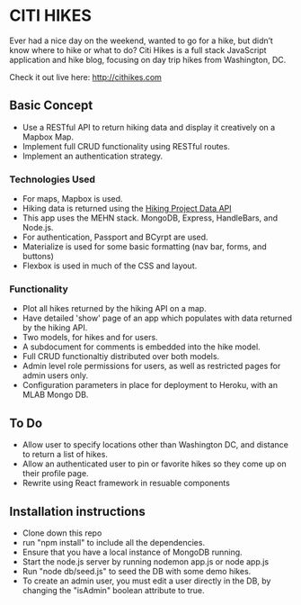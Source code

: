 # CITI HIKES

Ever had a nice day on the weekend, wanted to go for a hike, but didn’t know where to hike or what to do? Citi Hikes is a full stack JavaScript application and hike  blog, focusing on day trip hikes from Washington, DC.

Check it out live here: http://cithikes.com

## Basic Concept
* Use a RESTful API to return hiking data and display it creatively on a Mapbox Map.
* Implement full CRUD functionality using RESTful routes.
* Implement an authentication strategy.

### Technologies Used
* For maps, Mapbox is used.
* Hiking data is returned using the  [Hiking Project Data API](https://www.hikingproject.com/data) 
* This app uses the MEHN stack. MongoDB, Express, HandleBars, and Node.js.
* For authentication, Passport and BCyrpt are used.
* Materialize is used for some basic formatting (nav bar, forms, and buttons)
* Flexbox is used in much of the CSS and layout.

### Functionality
* Plot all hikes returned by the hiking API on a map.
* Have detailed 'show' page of an app which populates with data returned by the hiking API.
* Two models, for hikes and for users.
* A subdocument for comments is embedded into the hike model.
* Full CRUD functionaltiy distributed over both models.
* Admin level role permissions for users, as well as restricted pages for admin users only.
* Configuration parameters in place for deployment to Heroku, with an MLAB Mongo DB.

## To Do
* Allow user to specify locations other than Washington DC, and distance to return a list of hikes.
* Allow an authenticated user to pin or favorite hikes so they come up on their profile page.
* Rewrite using React framework in resuable components

## Installation instructions
* Clone down this repo
* run "npm install" to include all the dependencies.
* Ensure that you have a local instance of MongoDB running.
* Start the node.js server by running nodemon app.js or node app.js
* Run "node db/seed.js" to seed the DB with some demo hikes.
* To create an admin user, you must edit a user directly in the DB, by changing the "isAdmin" boolean attribute to true.